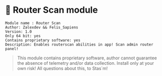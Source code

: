 # 🔎 Router Scan module
```
Module name : Router Scan
Author: Zalexdev && Felis_Sapiens
Version: 1.0 
Only 64 bit: yes
Сontains proprietary software: yes
Description: Enables routerscan abilities in app! Scan admin router panel!
```

> This module contains proprietary software, author cannot guarantee the absence of telemetry and/or data collection. Install only at your own risk! All questions about this, to Stas`m!